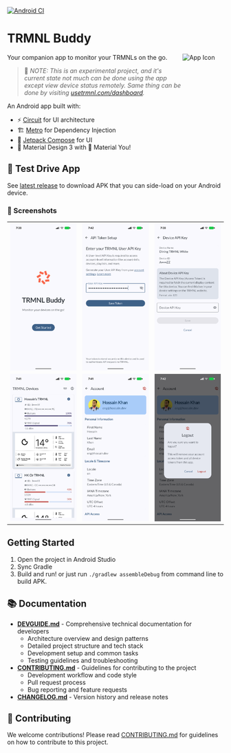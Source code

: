 [![Android CI](https://github.com/hossain-khan/trmnl-android-buddy/actions/workflows/android.yml/badge.svg)](https://github.com/hossain-khan/trmnl-android-buddy/actions/workflows/android.yml)

# TRMNL Buddy
<img width="96" height="96" alt="App Icon" src="https://github.com/user-attachments/assets/f5871ce0-786d-4f2f-aa51-1c6b72413bf7" align="right" />

Your companion app to monitor your TRMNLs on the go.

> 🚧 _NOTE: This is an experimental project, and it's current state not much can be done using the app except view device status remotely. Same thing can be done by visiting [usetrmnl.com/dashboard](https://usetrmnl.com/dashboard)._

An Android app built with:
- ⚡️ [Circuit](https://github.com/slackhq/circuit) for UI architecture
- 🏗️ [Metro](https://zacsweers.github.io/metro/) for Dependency Injection
- 🎨 [Jetpack Compose](https://developer.android.com/jetpack/compose) for UI
- 📱 Material Design 3 with 🌈 Material You!

## 🧪 Test Drive App
See [latest release](https://github.com/hossain-khan/trmnl-android-buddy/releases/latest) to download APK that you can side-load on your Android device. 



### 📸 Screenshots

<table>
  <tr>
    <td><img src="project-resources/screenshots/v1.0.2/Screenshot_20251003_193811.png" alt="Device List" width="250"/></td>
    <td><img src="project-resources/screenshots/v1.0.2/Screenshot_20251003_194229.png" alt="API Configuration" width="250"/></td>
    <td><img src="project-resources/screenshots/v1.0.2/Screenshot_20251003_193834.png" alt="Privacy Toggle" width="250"/></td>
  </tr>
  <tr>
    <td><img src="project-resources/screenshots/v1.0.2/Screenshot_20251003_194148.png" alt="Device Preview" width="250"/></td>
    <td><img src="project-resources/screenshots/v1.0.2/Screenshot_20251003_194156.png" alt="Device Settings" width="250"/></td>
    <td><img src="project-resources/screenshots/v1.0.2/Screenshot_20251003_194207.png" alt="Account Screen" width="250"/></td>
  </tr>
</table>


## Getting Started

1. Open the project in Android Studio
2. Sync Gradle
3. Build and run! or just run `./gradlew assembleDebug` from command line to build APK.

## 📚 Documentation

- **[DEVGUIDE.md](DEVGUIDE.md)** - Comprehensive technical documentation for developers
  - Architecture overview and design patterns
  - Detailed project structure and tech stack
  - Development setup and common tasks
  - Testing guidelines and troubleshooting
- **[CONTRIBUTING.md](CONTRIBUTING.md)** - Guidelines for contributing to the project
  - Development workflow and code style
  - Pull request process
  - Bug reporting and feature requests
- **[CHANGELOG.md](CHANGELOG.md)** - Version history and release notes

## 🤝 Contributing

We welcome contributions! Please read [CONTRIBUTING.md](CONTRIBUTING.md) for guidelines on how to contribute to this project.

